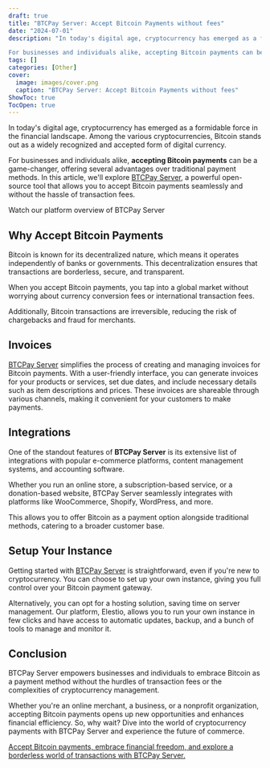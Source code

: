 ```yaml
---
draft: true
title: "BTCPay Server: Accept Bitcoin Payments without fees"
date: "2024-07-01"
description: "In today's digital age, cryptocurrency has emerged as a formidable force in the financial landscape. Among the various cryptocurrencies, Bitcoin stands out as a widely recognized and accepted form of digital currency.

For businesses and individuals alike, accepting Bitcoin payments can be a game-changer, offering several advantages over"
tags: []
categories: [Other]
cover:
  image: images/cover.png
  caption: "BTCPay Server: Accept Bitcoin Payments without fees"
ShowToc: true
TocOpen: true
---
```



In today's digital age, cryptocurrency has emerged as a formidable force in the financial landscape. Among the various cryptocurrencies, Bitcoin stands out as a widely recognized and accepted form of digital currency. 

For businesses and individuals alike, **accepting Bitcoin payments** can be a game\-changer, offering several advantages over traditional payment methods. In this article, we'll explore [BTCPay Server](https://elest.io/open-source/btcpay?ref=blog.elest.io), a powerful open\-source tool that allows you to accept Bitcoin payments seamlessly and without the hassle of transaction fees.



Watch our platform overview of BTCPay Server



## Why Accept Bitcoin Payments

Bitcoin is known for its decentralized nature, which means it operates independently of banks or governments. This decentralization ensures that transactions are borderless, secure, and transparent. 

When you accept Bitcoin payments, you tap into a global market without worrying about currency conversion fees or international transaction fees. 

Additionally, Bitcoin transactions are irreversible, reducing the risk of chargebacks and fraud for merchants.

## Invoices

[BTCPay Server](https://elest.io/open-source/btcpay?ref=blog.elest.io) simplifies the process of creating and managing invoices for Bitcoin payments. With a user\-friendly interface, you can generate invoices for your products or services, set due dates, and include necessary details such as item descriptions and prices. These invoices are shareable through various channels, making it convenient for your customers to make payments.

## Integrations

One of the standout features of **BTCPay Server** is its extensive list of integrations with popular e\-commerce platforms, content management systems, and accounting software. 

Whether you run an online store, a subscription\-based service, or a donation\-based website, BTCPay Server seamlessly integrates with platforms like WooCommerce, Shopify, WordPress, and more. 

This allows you to offer Bitcoin as a payment option alongside traditional methods, catering to a broader customer base.

## Setup Your Instance

Getting started with [BTCPay Server](https://elest.io/open-source/btcpay?ref=blog.elest.io) is straightforward, even if you're new to cryptocurrency. You can choose to set up your own instance, giving you full control over your Bitcoin payment gateway. 

Alternatively, you can opt for a hosting solution, saving time on server management. Our platform, Elestio, allows you to run your own instance in few clicks and have access to automatic updates, backup, and a bunch of tools to manage and monitor it.

## Conclusion

 BTCPay Server empowers businesses and individuals to embrace Bitcoin as a payment method without the hurdles of transaction fees or the complexities of cryptocurrency management. 

Whether you're an online merchant, a business, or a nonprofit organization, accepting Bitcoin payments opens up new opportunities and enhances financial efficiency. So, why wait? Dive into the world of cryptocurrency payments with BTCPay Server and experience the future of commerce.

[Accept Bitcoin payments, embrace financial freedom, and explore a borderless world of transactions with BTCPay Server.](https://elest.io/open-source/btcpay?ref=blog.elest.io)



